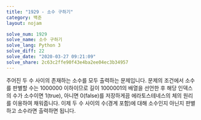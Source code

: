 ```yaml
---
title: "1929 - 소수 구하기"
category: 백준
layout: nojam

solve_num: 1929
solve_name: 소수 구하기
solve_lang: Python 3
solve_diff: 22
solve_date: "2020-03-27 09:21:09"
solve_share: 2c63c2ffe90f43e4ba2ee04ec3b34957
---
```


주어진 두 수 사이의 존재하는 소수를 모두 출력하는 문제입니다. 문제의 조건에서 소수를 판별할 수는 1000000 이하이므로 길이 1000001의 배열을 선언한 후 해당 인덱스의 수가 소수이면 1(true), 아니면 0(false)를 저장하게끔 에라토스테네스의 체의 원리를 이용하여 채워줍니다. 이제 두 수 사이의 수(경계 포함)에 대해 소수인지 아닌지 판별하고 소수라면 출력하면 됩니다.
